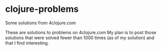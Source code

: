 clojure-problems
================

Some solutions from 4clojure.com

These are solutions to problems on 4clojure.com
My plan is to post those solutions that were solved fewer than 1000 times (as of my solution) and that I find interesting.
